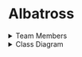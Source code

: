 # Albatross

<details>
<summary>Team Members</summary>

Eli Wright - Writing

Paul Tokhtuev - Coding

Jame Olsen - Artist
  
</details>




<details>
<summary>Class Diagram</summary>

<p><img src="https://github.com/Masterpaul562/Albatross/blob/main/Docs/BoatUML.drawio.png?raw=true" alt="Example"></p>
  
</details>
